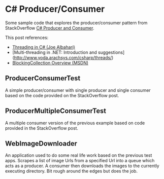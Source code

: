 # C# Producer/Consumer

Some sample code that explores the producer/consumer pattern from StackOverflow [C# Producer and Consumer](http://stackoverflow.com/questions/1656404/c-sharp-producer-consumer).

This post references:

* [Threading in C# (Joe Albahari)](http://www.albahari.com/threading/)
* [Multi-threading in .NET: Introduction and suggestions] (http://www.yoda.arachsys.com/csharp/threads/)
* [BlockingCollection Overview (MSDN)](https://msdn.microsoft.com/en-us/library/dd997371.aspx)

## ProducerConsumerTest
A simple producer/consumer with single producer and single consumer based on the code provided on the StackOverflow post.

## ProducerMultipleConsumerTest
A multiple consumer version of the previous example based on code provided in the StackOverflow post.

## WebImageDownloader
An application used to do some real life work based on the previous test apps.
Scrapes a list of image Urls from a specified Url into a queue which acts as a producer.
A consumer then downloads the images to the currently executing directory.
Bit rough around the edges but does the job.
